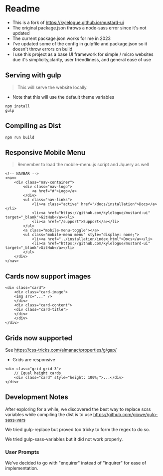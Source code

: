 # Readme

- This is a fork of https://kylelogue.github.io/mustard-ui
- The original package.json throws a node-sass error since it's not updated
- The current package.json works for me in 2023
- I've updated some of the config in gulpfile and package.json so it doesn't throw errors on build
- I use this project as a base UI framework for simple / micro websites due it's simplicity,clarity, user friendliness, and general ease of use

## Serving with gulp

> This will serve the website locally.

- Note that this will use the default theme variables

```
npm install
gulp
```

## Compiling as Dist

```
npm run build
```

## Responsive Mobile Menu

> Remember to load the mobile-menu.js script and Jquery as well

```
<!-- NAVBAR -->
<nav>
    <div class="nav-container">
        <div class="nav-logo">
            <a href="#">Logo</a>
        </div>
        <ul class="nav-links">
            <li><a class="active" href="/docs/installation">Docs</a></li>
            <li><a href="https://github.com/kylelogue/mustard-ui" target="_blank">GitHub</a></li>
            <li><a href="/support">Support</a></li>
        </ul>
        <a class="mobile-menu-toggle"></a>
        <ul class="mobile-menu menu" style="display: none;">
            <li><a href="../installation/index.html">Docs</a></li>
            <li><a href="https://github.com/kylelogue/mustard-ui" target="_blank">GitHub</a></li>
        </ul>
    </div>
</nav>
```

## Cards now support images

```
<div class="card">
    <div class="card-image">
    <img src="..." />
    </div>
    <div class="card-content">
    <div class="card-title">
    </div>
    </div>
</div>
```

## Grids now supported

See https://css-tricks.com/almanac/properties/g/gap/

- Grids are responsive

```
<div class="grid grid-3">
    // Equal height cards
    <div class="card" style="height: 100%;">...</div>
</div>
```

## Development Notes

After exploring for a while, we discovered the best way to replace scss variables while compiling the dist is to use https://github.com/giowe/gulp-sass-vars

We tried gulp-replace but proved too tricky to form the regex to do so.

We tried gulp-sass-variables but it did not work properly.

### User Prompts

We've decided to go with "enquirer" instead of "inquirer" for ease of implementation.

